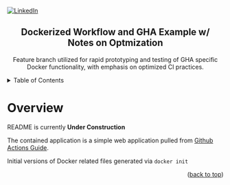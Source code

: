 <a id="readme-top"></a>
<!-- docker-gha-example 
app codebase pulled from Docker example guide
-->

<!-- Shields Section -->
[![LinkedIn][linkedin-shield]][linkedin-url]

<div align="center">
    <h2 align="center">Dockerized Workflow and GHA Example w/ Notes on Optmization</h2>
    <p align="center">
        Feature branch utilized for rapid prototyping and testing of GHA specific Docker functionality, with emphasis on optimized CI practices.
    </p>
</div>


<!-- TABLE OF CONTENTS -->
<div>
    <details>
    <summary>Table of Contents</summary>
    <ul>
        <li>
        <a href="#overview">Project Overview</a>
        <ul>
            <li><a href="#contrsuc">Under Construction</a></li>
        </ul>
        </li>
    </ul>
    </details>
</div>


# Overview <a id="overview"></a>

README is currently **Under Construction**

The contained application is a simple web application pulled from [Github Actions Guide](https://docs.docker.com/guides/gha/).

Initial versions of Docker related files generated via ```docker init```

<p align="right">(<a href="#readme-top">back to top</a>)</p>


<!-- Links, etc. -->
[linkedin-shield]: https://img.shields.io/badge/-LinkedIn-black.svg?style=for-the-badge&logo=linkedin&colorB=555
[linkedin-url]: https://www.linkedin.com/in/jonathan-boyle/